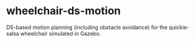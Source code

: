 # wheelchair-ds-motion
DS-based motion planning (including obstacle avoidance) for the quickie-salsa wheelchair simulated in Gazebo.
